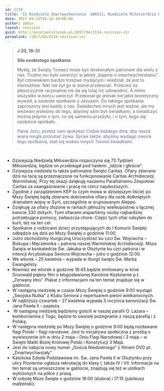 ```yaml
---
id: 2138
title: 'II Niedziela Zmartwychwstania  &#8211; Niedziela Miłosierdzia Bożego'
date: 2017-04-23T19:16:18+00:00
author: admin
layout: revision
guid: http://anielaolsztynek.pl/2017/04/2134-revision-v1/
permalink: /2017/04/2134-revision-v1/
---
```

> **J 20, 19-31**
> 
> **Siła osobistego spotkania**
> 
> Myślę, że Święty Tomasz może być doskonałym patronem dla wielu z nas. Trudno mu było uwierzyć w jakieś &#8222;bajanie o zmartwychwstaniu&#8221;. Był człowiekiem bardzo trzeźwo myślącym i wiedział, że jest to niemożliwe. Nikt nie był go w stanie przekonać. Przecież na płaszczyźnie racjonalnej nie da się tutaj nic udowodnić. A mimo wszystko w końcu uwierzył. Przekonał go jednak nie jakiś teoretyczny wywód, a osobiste spotkanie z Jezusem. Do takiego spotkania zaproszony jest każdy z nas. Świadectwo innych jest ważne, ale my wezwani jesteśmy do tego, abyśmy sami byli świadkami, a świadczyć można jedynie o tym, co się samemu przeżyło, i o tym, kogo się osobiście spotkało.
> 
> <span style="color: #666699;">Panie Jezu, pomóż nam spotykać Ciebie każdego dnia, aby nasza wiara mogła pozostać żywa. Spraw także, abyśmy wydając owoce tego spotkania, stali się wobec innych Twoimi świadkami.</span>

&nbsp;

  * Dzisiejszą Niedzielą Miłosierdzia rozpoczyna się 73 Tydzień Miłosierdzia, będzie on przebiegał pod hasłem: „Idźcie i głoście”.
  * Dzisiejsza niedziela to także patronalne Święto Caritas. Ofiary zbierane dziś na tacę są przeznaczone na funkcjonowanie Caritas Archidiecezji Warmińskiej. Przy tej okazji dziękuję naszemu Parafialnemu Zespołowi Caritas za zaangażowanie i pracę na rzecz najuboższych.
  * Zgodnie z zarządzeniem KEP (o czym mowa w dzisiejszym liście) po Mszy Świętej będą zbierane dobrowolne ofiary dla osób dotkniętych dramatem wojny w Syrii, szczególnie w zrujnowanym Aleppo.
  * Dziękuję za ofiary złożone w ramach jałmużny wielkopostnej o łącznej kwocie 330 złotych. Tymi ofiarami wsparliśmy osoby najbardziej potrzebujące pomocy, zwłaszcza chore. Część tych ofiar odsyłam do kurii, też na ten cel.
  * Spotkanie z rodzicami dzieci przystępujących do I Komunii Świętej odbędzie się dziś po Mszy Świętej o godzinie 11:00.
  * Jutro obchodzimy liturgiczną Uroczystość ku czci Św. Wojciecha &#8211; Biskupa i Męczennika &#8211; patrona naszej Warmińskiej Archidiecezji. Msza Święta w konkatedrze Św. Jakuba w Olsztynie ku czci patrona i w intencji Arcybiskupa Seniora Wojciecha &#8211; jutro o godzinie 12:00.
  * We wtorek &#8211; 25 kwietnia &#8211; wypada w liturgii święto Św. Marka Ewangelisty.
  * Rownież we wtorek o godzinie 16:45 będzie emitowany w kinie Grunwald piękny film o błogosławionej Karolinie Kózkównie p.t. „Zerwany kłos”. Plakat z informacjami na ten temat znajduje się w gablocie.
  * W następną niedzielę w czasie Mszy Świętej o godzinie 9:00 wystąpi &#8222;Swojska Nutka&#8221; z Klubu Seniora z repertuarem pieśni wielkanocnych.
  * W najbliższy czwartek &#8211; 27 kwietnia wypada 3 rocznica kanonizacji Św. Jana Pawła II &#8211; papieża.
  *  W następną niedzielę będziemy gościli w naszej parafii O. Lazara &#8211; kombonianina z Togo, będzie to swoiste pożegnanie z naszą parafią i z Polską.
  * W następna niedzielę po Mszy Świętej o godzinie 9:00 będą rozdawane flagi Polski &#8211; flagi narodowe. Jest to inicjatywa społeczna z prośbą o wywieszenie ich w dniu 2 maja &#8211; Dniu Flagi Narodowej i 3 maja &#8211; w Święto Matki Bożej Królowej Polski i Konstytucji 3 Maja.
  * Jest do nabycia nowy numer „Gościa Niedzielnego” z filmem DVD pt. &#8222;Zmartwychwstały&#8221;.
  * Katolicka Szkoła Podstawowa im. Św. Jana Pawła II w Olsztynku przy ulicy Pionierów ogłasza rekrutację do klasy I, także IV i VII. Informacje na ten temat są umieszczone w gablocie, znajdują się też w ulotkach wyłożonych na półce z prasą.
  * W sobotę Msze Święte o godzinie 16:00 (ślubna) i 17:15 (jubileusz małżeński).